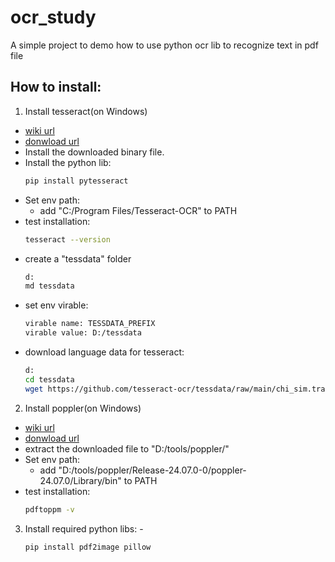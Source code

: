 # ocr_study
A simple project to demo how to use python ocr lib to recognize text in pdf file

## How to install:
  1. Install tesseract(on Windows)
  - [wiki url](https://github.com/UB-Mannheim/tesseract/wiki)
  - [donwload url](https://github.com/UB-Mannheim/tesseract/releases/download/v5.4.0.20240606/tesseract-ocr-w64-setup-5.4.0.20240606.exe)
  - Install the downloaded binary file.
  - Install the python lib:
    ```bash
    pip install pytesseract
    ```
  - Set env path:
    - add "C:/Program Files/Tesseract-OCR" to PATH
  - test installation:
    ```bash
    tesseract --version
    ```
  - create a "tessdata" folder
    ```bash
    d:
    md tessdata
    ```
  - set env virable:
    ```bash
    virable name: TESSDATA_PREFIX
    virable value: D:/tessdata
    ```
  - download language data for tesseract:
    ```bash
    d:
    cd tessdata
    wget https://github.com/tesseract-ocr/tessdata/raw/main/chi_sim.traineddata
    ```
  2. Install poppler(on Windows)
  - [wiki url](https://github.com/oschwartz10612/poppler-windows)
  - [donwload url](https://github.com/oschwartz10612/poppler-windows/releases/download/v24.07.0-0/Release-24.07.0-0.zip)
  - extract the downloaded file to "D:/tools/poppler/"
  - Set env path:
    - add "D:/tools/poppler/Release-24.07.0-0/poppler-24.07.0/Library/bin" to PATH
  - test installation:
    ```bash
    pdftoppm -v
    ```
  3. Install required python libs:
    - 
      ```bash
      pip install pdf2image pillow
      ```
